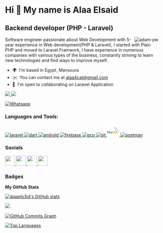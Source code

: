 Hi 👋 My name is Alaa Elsaid
===========================

Backend developer (PHP - Laravel)
----------------------------

<p><img align="right" src="https://github.com/Adam-pw/Adam-pw/blob/main/animation_500_kxa883sd.gif" alt="adam-pw" /></p>

Software engineer passionate about Web Development with 5-year experience in Web development(PHP & Laravel), I started with Plain PHP and moved to Laravel Framwork, I have experience in numerous companies with various types of the business, constantly striving to learn new technologies and find ways to improve myself.

* 🌍  I'm based in Egypt, Mansoura
* ✉️  You can contact me at [alaa4cat@gmail.com](mailto:alaa4cat@gmail.com)
* 🤝  I'm open to collaborating on Laravel Application

<a href="https://www.twitter.com/alaa_els3id" target="_blank" rel="noreferrer">
  <img src="https://img.shields.io/twitter/follow/AliRadw88165878?logo=twitter&style=for-the-badge&color=0891b2&labelColor=1c1917"/>
</a>

<a href="https://www.github.com/alaaels3id" target="_blank" rel="noreferrer">
  <img src="https://img.shields.io/github/followers/aliradwan?logo=github&style=for-the-badge&color=0891b2&labelColor=1c1917" />
</a>

<a href="https://wa.me/0201007153686"><img src="https://img.shields.io/badge/whatsapp-%2325D366.svg?style=plastic&logo=whatsapp&logoColor=white" alt="Whatsapp"/></a>

<h3 align="left">Languages and Tools:</h3>
<p align="left">
  <a href="https://laravel.com" target="_blank" rel="noreferrer"> 
    <img src="https://upload.wikimedia.org/wikipedia/commons/thumb/9/9a/Laravel.svg/1200px-Laravel.svg.png" alt="laravel" width="40" height="40"/> 
  </a>
  <a href="https://php.net" target="_blank" rel="noreferrer"> 
    <img src="https://upload.wikimedia.org/wikipedia/commons/thumb/2/27/PHP-logo.svg/2560px-PHP-logo.svg.png" alt="dart" width="40" height="40"/> 
  </a>
  <a href="https://jquery.com" target="_blank" rel="noreferrer"> 
    <img src="https://cdn.iconscout.com/icon/free/png-256/free-jquery-8-1175153.png" alt="android" width="40" height="40"/> 
  </a> 
  <a href="https://firebase.google.com/" target="_blank" rel="noreferrer"> 
    <img src="https://www.vectorlogo.zone/logos/firebase/firebase-icon.svg" alt="firebase" width="40" height="40"/> 
  </a>
  <a href="https://cloud.google.com" target="_blank" rel="noreferrer">
    <img src="https://www.vectorlogo.zone/logos/google_cloud/google_cloud-icon.svg" alt="gcp" width="40" height="40"/> 
  </a> 
  <a href="https://git-scm.com/" target="_blank" rel="noreferrer">
    <img src="https://www.vectorlogo.zone/logos/git-scm/git-scm-icon.svg" alt="git" width="40" height="40"/> 
  </a> 
  <a href="https://www.mysql.com/" target="_blank" rel="noreferrer"> <img src="https://raw.githubusercontent.com/devicons/devicon/master/icons/mysql/mysql-original-wordmark.svg" alt="mysql" width="40" height="40"/> </a> <a href="https://postman.com" target="_blank" rel="noreferrer"> <img src="https://www.vectorlogo.zone/logos/getpostman/getpostman-icon.svg" alt="postman" width="40" height="40"/> </a>
</p>


### Socials

<p align="left"> 
  <a href="https://www.github.com/alaaels3id" target="_blank" rel="noreferrer">
    <img src="https://raw.githubusercontent.com/danielcranney/readme-generator/main/public/icons/socials/github.svg" width="32" height="32" />
  </a> 
  <a href="https://www.linkedin.com/in/alaa-elsaid-61230b86/" target="_blank" rel="noreferrer">
    <img src="https://raw.githubusercontent.com/danielcranney/readme-generator/main/public/icons/socials/linkedin.svg" width="32" height="32" />
  </a> 
  <a href="http://www.medium.com/@alaa_els3id" target="_blank" rel="noreferrer">
    <img src="https://raw.githubusercontent.com/danielcranney/readme-generator/main/public/icons/socials/medium.svg" width="32" height="32" />
  </a> 
  <a href="https://www.twitter.com/alaa_els3id" target="_blank" rel="noreferrer">
    <img src="https://raw.githubusercontent.com/danielcranney/readme-generator/main/public/icons/socials/twitter.svg" width="32" height="32" />
  </a>
</p>

### Badges

<b>My GitHub Stats</b>

<a href="http://www.github.com/alaaels3id"><img src="https://github-readme-stats.vercel.app/api?username=alaaels3id&show_icons=true&hide=&count_private=true&title_color=0891b2&text_color=ffffff&icon_color=0891b2&bg_color=1c1917&hide_border=true&show_icons=true" alt="alaaels3id's GitHub stats" /></a>

<a href="http://www.github.com/alaaels3id"><img src="https://github-readme-streak-stats.herokuapp.com/?user=alaaels3id&stroke=ffffff&background=1c1917&ring=0891b2&fire=0891b2&currStreakNum=ffffff&currStreakLabel=0891b2&sideNums=ffffff&sideLabels=ffffff&dates=ffffff&hide_border=true" /></a>

<a href="http://www.github.com/alaaels3id"><img src="https://activity-graph.herokuapp.com/graph?username=alaaels3id&bg_color=1c1917&color=ffffff&line=0891b2&point=ffffff&area_color=1c1917&area=true&hide_border=true&custom_title=GitHub%20Commits%20Graph" alt="GitHub Commits Graph" /></a>

<a href="https://github.com/alaaels3id" align="left"><img src="https://github-readme-stats.vercel.app/api/top-langs/?username=alaaels3id&langs_count=10&title_color=0891b2&text_color=ffffff&icon_color=0891b2&bg_color=1c1917&hide_border=true&locale=en&custom_title=Top%20%Languages" alt="Top Languages" /></a>
